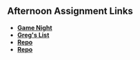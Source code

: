 ## Afternoon Assignment Links

* **[Game Night](https://github.com/Ross-Crimson/week3)**
* **[Greg's List](https://github.com/Ross-Crimson/spring24_gregslistMVC)**
* **[Repo](https://github.com/Ross-Crimson/<ASSIGNMENT_REPO>)**
* **[Repo](https://github.com/Ross-Crimson/<ASSIGNMENT_REPO>)**

